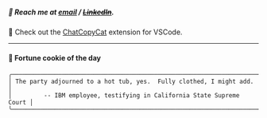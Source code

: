 ##### :calling: Reach me at **[email](mailto:johannes@stenmark.in)** ***/*** **[~~LinkedIn~~](https://www.linkedin.com/in/johannes-stenmark)**.
:feet: Check out the [ChatCopyCat](https://github.com/jstenmark/ChatCopyCat) extension for VSCode.

---
#### :cookie: Fortune cookie of the day
```smalltalk
╭───────────────────────────────────────────────────────────────────────╮
│ The party adjourned to a hot tub, yes.  Fully clothed, I might add.   │
│         -- IBM employee, testifying in California State Supreme Court │
╰───────────────────────────────────────────────────────────────────────╯
```
